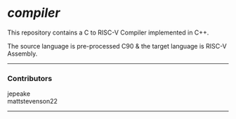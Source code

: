 # _compiler_

This repository contains a C to RISC-V Compiler implemented in C++.

The source language is pre-processed C90 & the target language is RISC-V Assembly.

---

### Contributors
jepeake    
mattstevenson22

---

